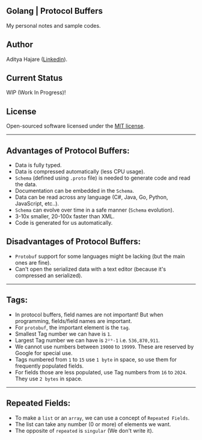 ## Golang | Protocol Buffers
My personal notes and sample codes.

## Author
Aditya Hajare ([Linkedin](https://in.linkedin.com/in/aditya-hajare)).

## Current Status
WIP (Work In Progress)!

## License
Open-sourced software licensed under the [MIT license](http://opensource.org/licenses/MIT).

-----------

## Advantages of Protocol Buffers:
- Data is fully typed.
- Data is compressed automatically (less CPU usage).
- `Schema` (defined using `.proto` file) is needed to generate code and read the data.
- Documentation can be embedded in the `Schema`.
- Data can be read across any language (C#, Java, Go, Python, JavaScript, etc..).
- `Schema` can evolve over time in a safe manner (`Schema` evolution).
- 3-10x smaller, 20-100x faster than XML.
- Code is generated for us automatically.

## Disadvantages of Protocol Buffers:
- `Protobuf` support for some languages might be lacking (but the main ones are fine).
- Can't open the serialized data with a text editor (because it's compressed an serialized).

-----------

## Tags:
- In protocol buffers, field names are not important! But when programming, fields/field names are important.
- For `protobuf`, the important element is the `tag`.
- Smallest Tag number we can have is `1`.
- Largest Tag number we can have is `2²⁹-1` i.e. `536,870,911`.
- We cannot use numbers between `19000` to `19999`. These are reserved by Google for special use.
- Tags numbered from `1` to `15` use `1 byte` in space, so use them for frequently populated fields.
- For fields those are less populated, use Tag numbers from `16` to `2024`. They use `2 bytes` in space.

-----------

## Repeated Fields:
- To make a `list` or an `array`, we can use a concept of `Repeated Fields`.
- The list can take any number (0 or more) of elements we want.
- The opposite of `repeated` is `singular` (We don't write it).